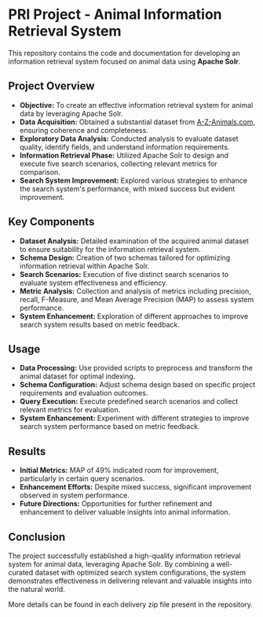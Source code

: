 # PRI Project - Animal Information Retrieval System

This repository contains the code and documentation for developing an information retrieval system focused on animal data using **Apache Solr**.

## Project Overview

- **Objective:** To create an effective information retrieval system for animal data by leveraging Apache Solr.
- **Data Acquisition:** Obtained a substantial dataset from [A-Z-Animals.com](https://A-Z-Animals.com), ensuring coherence and completeness.
- **Exploratory Data Analysis:** Conducted analysis to evaluate dataset quality, identify fields, and understand information requirements.
- **Information Retrieval Phase:** Utilized Apache Solr to design and execute five search scenarios, collecting relevant metrics for comparison.
- **Search System Improvement:** Explored various strategies to enhance the search system's performance, with mixed success but evident improvement.

## Key Components

- **Dataset Analysis:** Detailed examination of the acquired animal dataset to ensure suitability for the information retrieval system.
- **Schema Design:** Creation of two schemas tailored for optimizing information retrieval within Apache Solr.
- **Search Scenarios:** Execution of five distinct search scenarios to evaluate system effectiveness and efficiency.
- **Metric Analysis:** Collection and analysis of metrics including precision, recall, F-Measure, and Mean Average Precision (MAP) to assess system performance.
- **System Enhancement:** Exploration of different approaches to improve search system results based on metric feedback.

## Usage

- **Data Processing:** Use provided scripts to preprocess and transform the animal dataset for optimal indexing.
- **Schema Configuration:** Adjust schema design based on specific project requirements and evaluation outcomes.
- **Query Execution:** Execute predefined search scenarios and collect relevant metrics for evaluation.
- **System Enhancement:** Experiment with different strategies to improve search system performance based on metric feedback.

## Results

- **Initial Metrics:** MAP of 49% indicated room for improvement, particularly in certain query scenarios.
- **Enhancement Efforts:** Despite mixed success, significant improvement observed in system performance.
- **Future Directions:** Opportunities for further refinement and enhancement to deliver valuable insights into animal information.

## Conclusion

The project successfully established a high-quality information retrieval system for animal data, leveraging Apache Solr. By combining a well-curated dataset with optimized search system configurations, the system demonstrates effectiveness in delivering relevant and valuable insights into the natural world.

More details can be found in each delivery zip file present in the repository.
